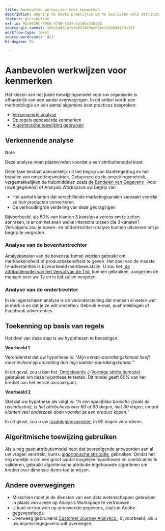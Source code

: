 ```yaml
---
title: Aanbevolen werkwijzen voor kenmerken
description: Begrijp de beste praktijken om te beslissen welk attributiemodel aan gebruik.
feature: Attribution
exl-id: 92c6039c-f950-4746-8b34-ba18be258c08
source-git-commit: 1b6e1d432bfe4b0574b8ee68bcfa940941f3c36f
workflow-type: tm+mt
source-wordcount: '422'
ht-degree: 0%

---
```


# Aanbevolen werkwijzen voor kenmerken

Het kiezen van het juiste toewijzingsmodel voor uw organisatie is afhankelijk van een aantal overwegingen. In dit artikel wordt een methodologie en een aantal algemene best practices besproken:

* [Verkennende analyse](#exploratory-analysis)
* [Op regels gebaseerde kenmerken](#rule-base-attribution)
* [Algoritmische toewijzing gebruiken](#use-algorithmic-attribution)

## Verkennende analyse

>[!NOTE]
>Deze analyse moet plaatsvinden voordat u een attributiemodel kiest.

Deze fase bestaat aanvankelijk uit het begrip van klantengedrag en het bepalen van omzettingsmetriek. Gebaseerd op de omzettingsmetriek, vergemakkelijken de hulpmiddelen zoals [&#x200B; de Eendelen van Gegevens &#x200B;](https://experienceleague.adobe.com/nl/docs/analytics/export/analytics-data-feed/data-feed-overview) (voor ruwe gegevens) of Analysis Workspace uw begrip van

* Het aantal klanten dat verschillende marketingkanalen aanraakt voordat ze hun producten converteren
* De verhouding/de verdeling van deze gedragingen

Bijvoorbeeld, als 50% van klanten 3 kanalen alvorens om te zetten aanraken, is er om het even welke interactie tussen die 3 kanalen?
Vervolgens zou je boven- en ondertrechter-analyse kunnen uitvoeren om je begrip te vergroten.

### Analyse van de bovenfuntrechter

Analyekanalen van de bovenste funnel worden gebruikt om merkbekendheid of productbekendheid te geven. Het doel van de meeste tv-advertenties is bijvoorbeeld merkbewustzijn. U zou het [&#x200B; de attributiemodel van het Verval van de Tijd &#x200B;](/help/analysis-workspace/attribution/models.md) kunnen gebruiken, aangezien de mensen over uw Tv en in tijd zullen vergeten.

### Analyse van de ondertrechter

In de lagerschalen analyse is de veronderstelling dat mensen al weten wat je merk is en dat je ze wilt omzetten. Gebruik e-mail, pushmeldingen of Facebook-advertenties.

## Toekenning op basis van regels

Het doel van deze stap is uw hypothesen te bevestigen.

**Voorbeeld 1**

Veronderstel dat uw hypothese is: &quot;*Mijn eerste-aanrakingskanaal heeft meer invloed op omzetting dan mijn laatste-aanrakingskanaal.*&quot;

In dit geval, zou u dan het [&#x200B; Omgekeerde J-Vormige attributiemodel &#x200B;](/help/analysis-workspace/attribution/models.md) gebruiken om deze hypothese te testen. Dit model geeft 60% van het krediet aan het eerste aanraakpunt.

**Voorbeeld 2**

Stel dat uw hypothese als volgt is: *&quot;In een specifieke branche (zoals de reisindustrie), is het attributievenster 60 of 90 dagen, niet 30 dagen, omdat klanten veel onderzoek doen voordat ze een product kopen.*&quot;

In dit geval, zou u uw [&#x200B; raadplegingsvenster &#x200B;](https://experienceleague.adobe.com/nl/docs/analytics/analyze/analysis-workspace/attribution/models) in 90 dagen veranderen.

## Algoritmische toewijzing gebruiken

Als u nog geen attributiemodel hebt dat bevredigende antwoorden aan al uw vragen verstrekt, kunt u [&#x200B; algoritmische attributie &#x200B;](/help/analysis-workspace/attribution/algorithmic.md) gebruiken. Omdat het erg moeilijk is om een groot aantal mogelijke hypothesen en combinaties te valideren, gebruikt algoritmische attributie ingebouwde algoritmen om krediet over dimensie-items toe te wijzen.

## Andere overwegingen

* Misschien moet je de diensten van een data wetenschapper gebruiken in plaats van alleen op Analysis Workspace te vertrouwen.
* U kunt vertrouwen op onbewerkte gegevens, zoals in Adobe-gegevensfeeds.
* Overweeg gebruikend [&#x200B; Customer Journey Analytics &#x200B;](https://experienceleague.adobe.com/nl/docs/analytics-platform/using/cja-overview/cja-b2c-overview/cja-overview), bijvoorbeeld, als u uw impressiegegevens wilt overwegen.
